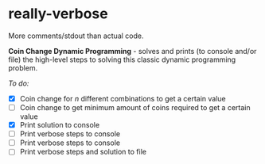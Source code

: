 # really-verbose
More comments/stdout than actual code.

**Coin Change Dynamic Programming** - solves and prints (to console and/or file) the high-level steps to solving this classic dynamic programming problem.

*To do:*
- [x] Coin change for *n* different combinations to get a certain value
- [ ] Coin change to get minimum amount of coins required to get a certain value
- [x] Print solution to console
- [ ] Print verbose steps to console
- [ ] Print verbose steps to console
- [ ] Print verbose steps and solution to file

